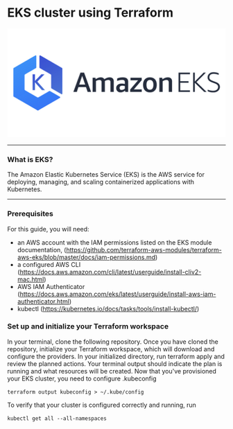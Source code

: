 # EKS cluster using Terraform
![Ansible](/images/amazoneks.jpg)

___

 ### What is EKS?

The Amazon Elastic Kubernetes Service (EKS) is the AWS service for deploying, managing, and scaling containerized applications with Kubernetes.

___

 ### Prerequisites
 For this guide, you will need:

- an AWS account with the IAM permissions listed on the EKS module documentation, (https://github.com/terraform-aws-modules/terraform-aws-eks/blob/master/docs/iam-permissions.md)
- a configured AWS CLI (https://docs.aws.amazon.com/cli/latest/userguide/install-cliv2-mac.html)
- AWS IAM Authenticator (https://docs.aws.amazon.com/eks/latest/userguide/install-aws-iam-authenticator.html)
- kubectl (https://kubernetes.io/docs/tasks/tools/install-kubectl/)

### Set up and initialize your Terraform workspace
In your terminal, clone the following repository. Once you have cloned the repository, initialize your Terraform workspace, which will download and configure the providers.
In your initialized directory, run terraform apply and review the planned actions. Your terminal output should indicate the plan is running and what resources will be created.
Now that you've provisioned your EKS cluster, you need to configure .kubeconfig
```
terraform output kubeconfig > ~/.kube/config
```
To verify that your cluster is configured correctly and running, run 
```
kubectl get all --all-namespaces
```